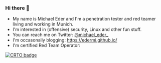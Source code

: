 ### Hi there 👋

- My name is Michael Eder and I'm a penetration tester and red teamer living and working in Munich.
- I'm interested in (offensive) security, Linux and other fun stuff.
- You can reach me on Twitter: [@michael_eder_](https://twitter.com/michael_eder_)
- I'm occasonally blogging: https://edermi.github.io/
- I'm certified Red Team Operator: 

[![CRTO badge](https://api.eu.badgr.io/public/assertions/dtEIp7atSV2lAHZ-e4DQJA/image)](https://api.eu.badgr.io/public/assertions/dtEIp7atSV2lAHZ-e4DQJA?identity__email=eder%40hvs-consulting.de)
